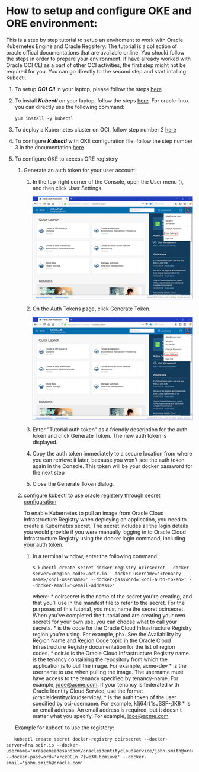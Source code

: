 # How to setup and configure OKE and ORE environment:

This is a step by step tutorial to setup an enviroment to work with Oracle Kubernetes Engine and Oracle Regsitery. The tutorial is a collection of oracle offical documentations that are available online. You should follow the steps in order to prepare your environment. If have already worked with Oracle OCI CLI as a part of other OCI activities, the first step might not be required for you. You can go directly to the second step and start intalling Kubectl.

1. To setup **_OCI_** **_Cli_** in your laptop, please follow the steps [here](https://docs.cloud.oracle.com/iaas/Content/API/SDKDocs/cliinstall.htm?tocpath=Developer%20Tools%20%7CCommand%20Line%20Interface%20(CLI)%20%7C_____1)

2. To install **_Kubectl_** on your laptop, follow the steps [here](https://kubernetes.io/docs/tasks/tools/install-kubectl/#install-kubectl). 
For oracle linux you can directly use the following command:
   ```
   yum install -y kubectl
   ```

3. To deploy a Kubernetes cluster on OCI, follow step number 2 [here](https://www.oracle.com/webfolder/technetwork/tutorials/obe/oci/oke-full/index.html#DefineClusterDetails)

4. To configure **_Kubectl_** with OKE configuration file, follow the step number 3 in the documentation [here](https://www.oracle.com/webfolder/technetwork/tutorials/obe/oci/oke-full/index.html#DownloadthekubeconfigFilefortheCluster)

5. To configure OKE to access ORE registery

   1. Generate an auth token for your user account:      
   
      1. In the top-right corner of the Console, open the User menu (), and then click User Settings.
     
         ![alt text](https://github.com/aabujoda/OKE_ORE_SETUP/blob/master/oci-console-settings.png) 
    
      2. On the Auth Tokens page, click Generate Token.
    
         ![alt text](https://github.com/aabujoda/OKE_ORE_SETUP/blob/master/oci-console-settings.png)
 
      3. Enter "Tutorial auth token" as a friendly description for the auth token and click Generate Token. The new auth token is displayed.

      4. Copy the auth token immediately to a secure location from where you can retrieve it later, because you won't see the auth token again in the Console. This token will be your docker password for the next step

      5. Close the Generate Token dialog.

   2. [configure kubectl to use oracle registery through secret configuration](https://www.oracle.com/webfolder/technetwork/tutorials/obe/oci/oke-and-registry/index.html#CreateaSecretfortheTutorial)
   
       To enable Kubernetes to pull an image from Oracle Cloud Infrastructure Registry when deploying an application, you need to create a Kubernetes secret. The secret includes all the login details you would provide if you were manually logging in to Oracle Cloud Infrastructure Registry using the docker login command, including your auth token.
       
       1. In a terminal window, enter the following command:

       
           ```
           $ kubectl create secret docker-registry ocirsecret --docker-server=<region-code>.ocir.io --docker-username='<tenancy-name>/<oci-username>' --docker-password='<oci-auth-token>' --docker-email='<email-address>'
           ```
           where:
               * ocirsecret is the name of the secret you're creating, and that you'll use in the manifest file to refer to the secret. For the purposes of this tutorial, you must name the secret ocirsecret. When you've completed the tutorial and are creating your own secrets for your own use, you can choose what to call your secrets. 
               * <region-code> is the code for the Oracle Cloud Infrastructure Registry region you're using. For example, phx. See the Availability by Region Name and Region Code topic in the Oracle Cloud Infrastructure Registry documentation for the list of region codes.
               * ocir.io is the Oracle Cloud Infrastructure Registry name.
               <tenancy-name> is the tenancy containing the repository from which the application is to pull the image. For example, acme-dev
               * <oci-username> is the username to use when pulling the image. The username must have access to the tenancy specified by tenancy-name. For example, jdoe@acme.com. If your tenancy is federated with Oracle Identity Cloud Service, use the format /oracleidentitycloudservice/<oci-username>.
               * <oci-auth-token> is the auth token of the user specified by oci-username. For example, k]j64r{1sJSSF-;)K8
               * <email-address> is an email address. An email address is required, but it doesn't matter what you specify. For example, jdoe@acme.com
       
   Example for kubectl to use the registery: 

```
   kubectl create secret docker-registry ocirsecret --docker-server=fra.ocir.io --docker-username='oraseemeadesandbox/oracleidentitycloudservice/john.smith@oracle.com' --docker-password='xrczDCLn.7(we3H.6cmiuwz' --docker-email='john.smith@oracle.com'
```

